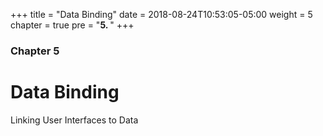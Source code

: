 +++
title = "Data Binding"
date = 2018-08-24T10:53:05-05:00
weight = 5
chapter = true
pre = "<b>5. </b>"
+++

### Chapter 5

# Data Binding

Linking User Interfaces to Data
